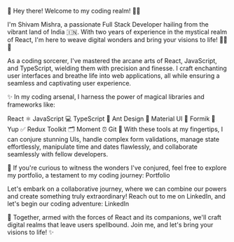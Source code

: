 👋 Hey there! Welcome to my coding realm! 🌌✨

I'm Shivam Mishra, a passionate Full Stack Developer hailing from the vibrant land of India 🇮🇳. With two years of experience in the mystical realm of React, I'm here to weave digital wonders and bring your visions to life! 👨‍💻✨

As a coding sorcerer, I've mastered the arcane arts of React, JavaScript, and TypeScript, wielding them with precision and finesse. I craft enchanting user interfaces and breathe life into web applications, all while ensuring a seamless and captivating user experience.

✨ In my coding arsenal, I harness the power of magical libraries and frameworks like:

React ⚛️
JavaScript 💻
TypeScript 📜
Ant Design 🐜
Material UI 🎨
Formik 📝
Yup ✅
Redux Toolkit 🗂️
Moment ⏰
Git 🌳
With these tools at my fingertips, I can conjure stunning UIs, handle complex form validations, manage state effortlessly, manipulate time and dates flawlessly, and collaborate seamlessly with fellow developers.

🔮 If you're curious to witness the wonders I've conjured, feel free to explore my portfolio, a testament to my coding journey: Portfolio

Let's embark on a collaborative journey, where we can combine our powers and create something truly extraordinary! Reach out to me on LinkedIn, and let's begin our coding adventure: LinkedIn

🚀 Together, armed with the forces of React and its companions, we'll craft digital realms that leave users spellbound. Join me, and let's bring your visions to life! ✨

